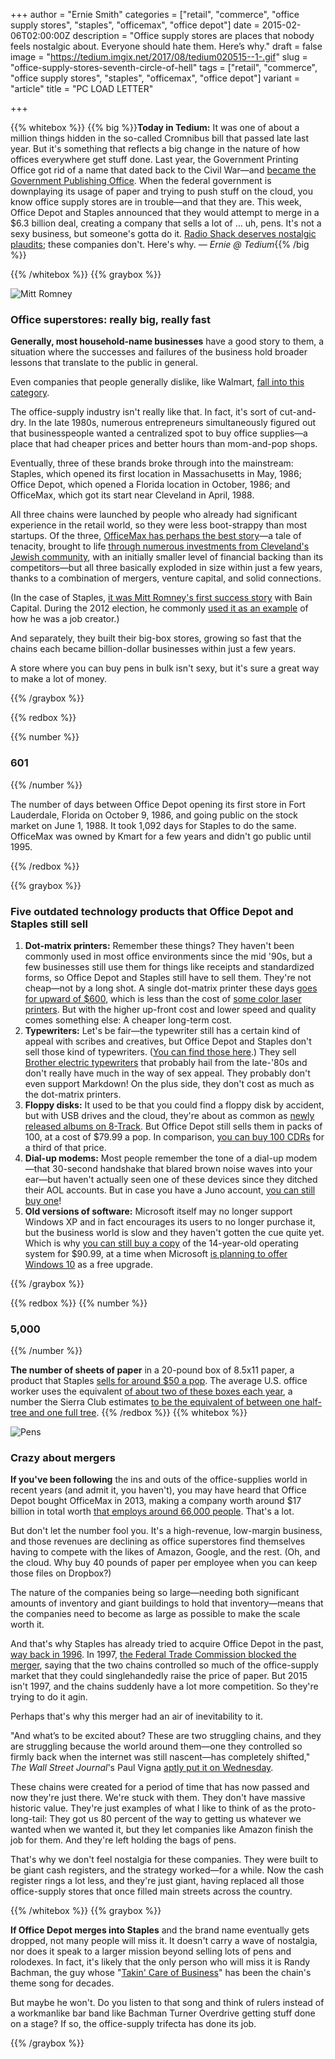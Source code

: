 +++
author = "Ernie Smith"
categories = ["retail", "commerce", "office supply stores", "staples", "officemax", "office depot"]
date = 2015-02-06T02:00:00Z
description = "Office supply stores are places that nobody feels nostalgic about. Everyone should hate them. Here’s why."
draft = false
image = "https://tedium.imgix.net/2017/08/tedium020515--1-.gif"
slug = "office-supply-stores-seventh-circle-of-hell"
tags = ["retail", "commerce", "office supply stores", "staples", "officemax", "office depot"]
variant = "article"
title = "PC LOAD LETTER"

+++

{{% whitebox %}}
{{% big %}}**Today in Tedium:** It was one of about a million things hidden in the so-called Cromnibus bill that passed late last year. But it's something that reflects a big change in the nature of how offices everywhere get stuff done. Last year, the Government Printing Office got rid of a name that dated back to the Civil War—and [became the Government Publishing Office](http://www.fdlp.gov/news-and-events/2153-gpo-is-now-the-government-publishing-office). When the federal government is downplaying its usage of paper and trying to push stuff on the cloud, you know office supply stores are in trouble—and that they are. This week, Office Depot and Staples announced that they would attempt to merge in a $6.3 billion deal, creating a company that sells a lot of … uh, pens. It's not a sexy business, but someone's gotta do it. [Radio Shack deserves nostalgic plaudits](http://www.wired.com/2015/02/dear-radioshack-adored-love-wired/); these companies don't. Here's why. *— Ernie @ Tedium*{{% /big %}}

{{% /whitebox %}}
{{% graybox %}}

![Mitt Romney](https://res.cloudinary.com/tedium/image/upload/v1437713878/0205_staples_n3w0cf.jpg)

### Office superstores: really big, really fast

**Generally, most household-name businesses** have a good story to them, a situation where the successes and failures of the business hold broader lessons that translate to the public in general.

Even companies that people generally dislike, like Walmart, [fall into this category](http://corporate.walmart.com/our-story/history/).

The office-supply industry isn't really like that. In fact, it's sort of cut-and-dry. In the late 1980s, numerous entrepreneurs simultaneously figured out that businesspeople wanted a centralized spot to buy office supplies—a place that had cheaper prices and better hours than mom-and-pop shops.

Eventually, three of these brands broke through into the mainstream: Staples, which opened its first location in Massachusetts in May, 1986; Office Depot, which opened a Florida location in October, 1986; and OfficeMax, which got its start near Cleveland in April, 1988.

All three chains were launched by people who already had significant experience in the retail world, so they were less boot-strappy than most startups. Of the three, [OfficeMax has perhaps the best story](http://www.fundinguniverse.com/company-histories/officemax-inc-history/)—a tale of tenacity, brought to life [through numerous investments from Cleveland's Jewish community](http://www.clevelandjewishnews.com/news/local/article_e1ad04ae-1165-11e1-a756-001cc4c03286.html), with an initially smaller level of financial backing than its competitors—but all three basically exploded in size within just a few years, thanks to a combination of mergers, venture capital, and solid connections.

(In the case of Staples, [it was Mitt Romney's first success story](http://mentalfloss.com/article/29654/how-involved-was-mitt-romney-founding-staples) with Bain Capital. During the 2012 election, he commonly [used it as an example](http://www.washingtonpost.com/blogs/fact-checker/post/fact-checker-biography-romneys-claims-about-bain-capital-job-creation/2011/10/28/gIQAA447cM_blog.html?wprss=fact-checker) of how he was a job creator.)

And separately, they built their big-box stores, growing so fast that the chains each became billion-dollar businesses within just a few years.

A store where you can buy pens in bulk isn't sexy, but it's sure a great way to make a lot of money.

{{% /graybox %}}

{{% redbox %}}

{{% number %}}

### 601

{{% /number %}}

The number of days between Office Depot opening its first store in Fort Lauderdale, Florida on October 9, 1986, and going public on the stock market on June 1, 1988. It took 1,092 days for Staples to do the same. OfficeMax was owned by Kmart for a few years and didn't go public until 1995.

{{% /redbox %}}

{{% graybox %}}

### Five outdated technology products that Office Depot and Staples still sell

1. **Dot-matrix printers:** Remember these things? They haven't been commonly used in most office environments since the mid '90s, but a few businesses still use them for things like receipts and standardized forms, so Office Depot and Staples still have to sell them. They're not cheap—not by a long shot. A single dot-matrix printer these days [goes for upward of $600](http://www.officedepot.com/a/products/392101/OKI-Microline-321-Turbo-Dot-Matrix/), which is less than the cost of [some color laser printers](http://www.officedepot.com/a/products/619102/HP-LaserJet-Pro-M476nw-Wireless-Color/). But with the higher up-front cost and lower speed and quality comes something else: A cheaper long-term cost.
2. **Typewriters:** Let's be fair—the typewriter still has a certain kind of appeal with scribes and creatives, but Office Depot and Staples don't sell those kind of typewriters. ([You can find those here](http://mytypewriter.com/desktops.aspx).) They sell [Brother electric typewriters](http://www.staples.com/Brother-Daisywheel-Electronic-Typewriter-SX4000-/product_481655) that probably hail from the late-'80s and don't really have much in the way of sex appeal. They probably don't even support Markdown! On the plus side, they don't cost as much as the dot-matrix printers.
3. **Floppy disks:** It used to be that you could find a floppy disk by accident, but with USB drives and the cloud, they're about as common as [newly released albums on 8-Track](http://www.cnet.com/news/new-cheap-trick-album-available-on-8-track-tape/). But Office Depot still sells them in packs of 100, at a cost of $79.99 a pop. In comparison, [you can buy 100 CDRs](http://www.officedepot.com/a/products/314264/Verbatim-CD-R-Recordable-Media-Spindle/) for a third of that price.
4. **Dial-up modems:** Most people remember the tone of a dial-up modem—that 30-second handshake that blared brown noise waves into your ear—but haven't actually seen one of these devices since they ditched their AOL accounts. But in case you have a Juno account, [you can still buy one](http://www.officedepot.com/a/products/3105990/StarTechcom-Internal-PCI-Express-V92-56K/)!
5. **Old versions of software:** Microsoft itself may no longer support Windows XP and in fact encourages its users to no longer purchase it, but the business world is slow and they haven't gotten the cue quite yet. Which is why [you can still buy a copy](http://www.officedepot.com/a/products/152131/Intermec-Microsoft-Windows-XP-Professional-License/) of the 14-year-old operating system for $90.99, at a time when Microsoft [is planning to offer Windows 10](http://www.pcworld.com/article/2873214/windows-10-will-be-a-free-upgrade-for-windows-7-and-8-users.html) as a free upgrade.

{{% /graybox %}}

{{% redbox %}}
{{% number %}}

### 5,000

{{% /number %}}

**The number of sheets of paper** in a 20-pound box of 8.5x11 paper, a product that Staples [sells for around $50 a pop](http://www.staples.com/Staples-Multiuse-Copy-Paper-8-1-2-x-11-8-Ream-Case/product_1149611). The average U.S. office worker uses the equivalent [of about two of these boxes each year](http://mashable.com/2014/04/22/earth-day-paper-infographic/), a number the Sierra Club estimates [to be the equivalent of between one half-tree and one full tree](http://www.sierraclub.org/sierra/2014-4-july-august/green-life/how-much-paper-does-one-tree-produce).
{{% /redbox %}}
{{% whitebox %}}

![Pens](https://res.cloudinary.com/tedium/image/upload/v1437713878/0205_pens_fnrd7n.jpg)

### Crazy about mergers

**If you've been following** the ins and outs of the office-supplies world in recent years (and admit it, you haven't), you may have heard that Office Depot bought OfficeMax in 2013, making a company worth around $17 billion in total worth [that employs around 66,000 people](http://news.officedepot.com/press-release/corporatefinancial-news/office-depot-and-officemax-complete-merger). That's a lot.

But don't let the number fool you. It's a high-revenue, low-margin business, and those revenues are declining as office superstores find themselves having to compete with the likes of Amazon, Google, and the rest. (Oh, and the cloud. Why buy 40 pounds of paper per employee when you can keep those files on Dropbox?)

The nature of the companies being so large—needing both significant amounts of inventory and giant buildings to hold that inventory—means that the companies need to become as large as possible to make the scale worth it.

And that's why Staples has already tried to acquire Office Depot in the past, [way back in 1996](http://www.sec.gov/Archives/edgar/data/791519/0001029869-97-000833.txt). In 1997, [the Federal Trade Commission blocked the merger](http://www.ftc.gov/news-events/press-releases/1997/03/ftc-will-seek-block-staplesoffice-depot-merger), saying that the two chains controlled so much of the office-supply market that they could singlehandedly raise the price of paper. But 2015 isn't 1997, and the chains suddenly have a lot more competition. So they're trying to do it agin.

Perhaps that's why this merger had an air of inevitability to it.

"And what’s to be excited about? These are two struggling chains, and they are struggling because the world around them—one they controlled so firmly back when the internet was still nascent—has completely shifted," *The Wall Street Journal*'s Paul Vigna [aptly put it on Wednesday](http://blogs.wsj.com/moneybeat/2015/02/04/for-staples-and-office-depot-a-merger-of-equal-problems/).

These chains were created for a period of time that has now passed and now they're just there. We're stuck with them. They don't have massive historic value. They're just examples of what I like to think of as the proto-long-tail: They got us 80 percent of the way to getting us whatever we wanted when we wanted it, but they let companies like Amazon finish the job for them. And they're left holding the bags of pens.

That's why we don't feel nostalgia for these companies. They were built to be giant cash registers, and the strategy worked—for a while. Now the cash register rings a lot less, and they're just giant, having replaced all those office-supply stores that once filled main streets across the country.

{{% /whitebox %}}
{{% graybox %}}

**If Office Depot merges into Staples** and the brand name eventually gets dropped, not many people will miss it. It doesn't carry a wave of nostalgia, nor does it speak to a larger mission beyond selling lots of pens and rolodexes. In fact, it's likely that the only person who will miss it is Randy Bachman, the guy whose "[Takin' Care of Business](https://www.youtube.com/watch?v=mmwic9kFx2c)" has been the chain's theme song for decades.

But maybe he won't. Do you listen to that song and think of rulers instead of a workmanlike bar band like Bachman Turner Overdrive getting stuff done on a stage? If so, the office-supply trifecta has done its job.

{{% /graybox %}}
